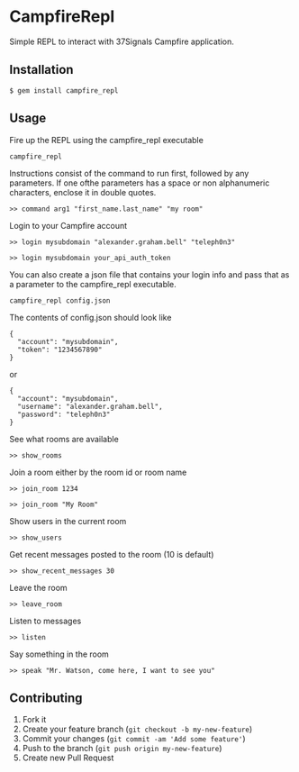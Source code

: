 # CampfireRepl

Simple REPL to interact with 37Signals Campfire application.

## Installation

    $ gem install campfire_repl

## Usage

Fire up the REPL using the campfire_repl executable

    campfire_repl

Instructions consist of the command to run first, followed by any parameters.  If one ofthe parameters has a space or non alphanumeric characters, enclose it in double quotes.

    >> command arg1 "first_name.last_name" "my room"

Login to your Campfire account

    >> login mysubdomain "alexander.graham.bell" "teleph0n3"

    >> login mysubdomain your_api_auth_token

You can also create a json file that contains your login info and pass that as a parameter to the campfire_repl executable.

    campfire_repl config.json

The contents of config.json should look like

    {
      "account": "mysubdomain",
      "token": "1234567890"
    }

or

    {
      "account": "mysubdomain",
      "username": "alexander.graham.bell",
      "password": "teleph0n3"
    }

See what rooms are available

    >> show_rooms

Join a room either by the room id or room name

    >> join_room 1234

    >> join_room "My Room"

Show users in the current room

    >> show_users

Get recent messages posted to the room (10 is default)

    >> show_recent_messages 30

Leave the room

    >> leave_room

Listen to messages

    >> listen

Say something in the room

    >> speak "Mr. Watson, come here, I want to see you"

## Contributing

1. Fork it
2. Create your feature branch (`git checkout -b my-new-feature`)
3. Commit your changes (`git commit -am 'Add some feature'`)
4. Push to the branch (`git push origin my-new-feature`)
5. Create new Pull Request
